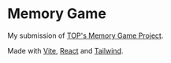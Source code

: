 # Memory Game

My submission of [TOP's Memory Game Project](https://www.theodinproject.com/lessons/node-path-react-new-memory-card).

Made with [Vite](https://vitejs.dev/), [React](https://react.dev/) and [Tailwind](https://tailwindcss.com/).
